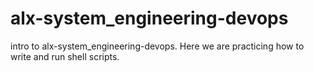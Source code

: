 # alx-system_engineering-devops
intro to alx-system_engineering-devops. Here we are practicing how to write and run shell scripts.

